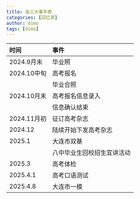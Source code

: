 ```yaml
---
title: 高三大事年表
categories: [回忆录]
author: dimo
tags: [dimo]
---
```


| 时间        | 事件                       |
| :---------- | :------------------------- |
| 2024.9月末  | 毕业照                     |
| 2024.10中旬 | 高考报名                   |
|             | 毕业合照                   |
| 2024.10月末 | 高考报名信息录入           |
|             | 信息确认结束               |
| 2024.11月初 | 征订高考杂志               |
| 2024.12     | 陆续开始下发高考杂志       |
| 2025.1      | 大连市双基                 |
|             | 八中毕业生回校招生宣讲活动 |
| 2025.3      | 高考体检                   |
| 2025.4.1    | 高考口语测试               |
| 2025.4.8    | 大连市一模                 |

